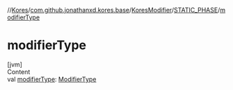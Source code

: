 //[Kores](../../../index.md)/[com.github.jonathanxd.kores.base](../../index.md)/[KoresModifier](../index.md)/[STATIC_PHASE](index.md)/[modifierType](modifier-type.md)



# modifierType  
[jvm]  
Content  
val [modifierType](modifier-type.md): [ModifierType](../../-modifier-type/index.md)  



